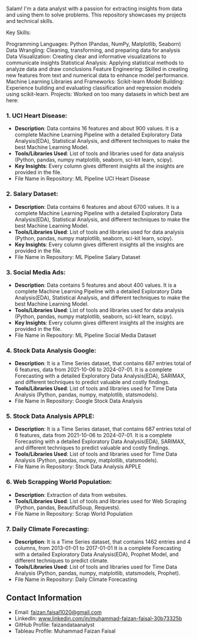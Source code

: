 Salam! I'm a data analyst with a passion for extracting insights from data and using them to solve problems. This repository showcases my projects and technical skills.

Key Skills:

Programming Languages: Python (Pandas, NumPy, Matplotlib, Seaborn)
Data Wrangling: Cleaning, transforming, and preparing data for analysis
Data Visualization: Creating clear and informative visualizations to communicate insights
Statistical Analysis: Applying statistical methods to analyze data and draw conclusions
Feature Engineering: Skilled in creating new features from text and numerical data to enhance model performance.
Machine Learning Libraries and Frameworks: Scikit-learn
Model Building: Experience building and evaluating classification and regression models using scikit-learn.
Projects:
Worked on too many datasets in which best are here:
### 1. UCI Heart Disease:
- **Description**: Data contains 16 features and about 900 values. It is a complete Machine Learning Pipeline with a detailed Exploratory Data Analysis(EDA), Statistical Analysis, and different techniques to make the best Machine Learning Model.
- **Tools/Libraries Used**: List of tools and libraries used for data analysis (Python, pandas, numpy matplotlib, seaborn, sci-kit learn, scipy).
- **Key Insights**: Every column gives different insights all the insights are provided in the file.
- File Name in Repository: ML Pipeline UCI Heart Disease
### 2. Salary Dataset:
- **Description**: Data contains 6 features and about 6700 values. It is a complete Machine Learning Pipeline with a detailed Exploratory Data Analysis(EDA), Statistical Analysis, and different techniques to make the best Machine Learning Model.
- **Tools/Libraries Used**: List of tools and libraries used for data analysis (Python, pandas, numpy matplotlib, seaborn, sci-kit learn, scipy).
- **Key Insights**: Every column gives different insights all the insights are provided in the file.
- File Name in Repository: ML Pipeline Salary Dataset
### 3. Social Media Ads:
- **Description**: Data contains 5 features and about 400 values. It is a complete Machine Learning Pipeline with a detailed Exploratory Data Analysis(EDA), Statistical Analysis, and different techniques to make the best Machine Learning Model.
- **Tools/Libraries Used**: List of tools and libraries used for data analysis (Python, pandas, numpy matplotlib, seaborn, sci-kit learn, scipy).
- **Key Insights**: Every column gives different insights all the insights are provided in the file.
- File Name in Repository: ML Pipeline Social Media Dataset
### 4. Stock Data Analysis Google:
- **Description**: It is a Time Series dataset, that contains 687 entries total of 6 features, data from 2021-10-06 to 2024-07-01. It is a complete Forecasting with a detailed Exploratory Data Analysis(EDA), SARIMAX, and different techniques to predict valuable and costly findings.
- **Tools/Libraries Used**: List of tools and libraries used for Time Data Analysis (Python, pandas, numpy, matplotlib, statsmodels).
- File Name in Repository: Google Stock Data Analysis
### 5. Stock Data Analysis APPLE: 
- **Description**: It is a Time Series dataset, that contains 687 entries total of 6 features, data from 2021-10-06 to 2024-07-01. It is a complete Forecasting with a detailed Exploratory Data Analysis(EDA), SARIMAX, and different techniques to predict valuable and costly findings.
- **Tools/Libraries Used**: List of tools and libraries used for Time Data Analysis (Python, pandas, numpy, matplotlib, statsmodels).
- File Name in Repository: Stock Data Analysis APPLE
### 6. Web Scrapping World Population: 
- **Description**: Extraction of data from websites.
- **Tools/Libraries Used**: List of tools and libraries used for Web Scraping (Python, pandas, BeautifulSoup, Requests).
- File Name in Repository: Scrap World Population
### 7. Daily Climate Forecasting: 
- **Description**: It is a Time Series dataset, that contains 1462 entries and 4 columns, from 2013-01-01 to 2017-01-01 It is a complete Forecasting with a detailed Exploratory Data Analysis(EDA), Prophet Model, and different techniques to predict climate.
- **Tools/Libraries Used**: List of tools and libraries used for Time Data Analysis (Python, pandas, numpy, matplotlib, statsmodels, Prophet).
- File Name in Repository: Daily Climate Forecasting

## Contact Information

- Email: faizan.faisal1020@gmail.com
- LinkedIn: www.linkedin.com/in/muhammad-faizan-faisal-30b73325b
- GitHub Profile: faizandataanalyst
- Tableau Profile: Muhammad Faizan Faisal 

